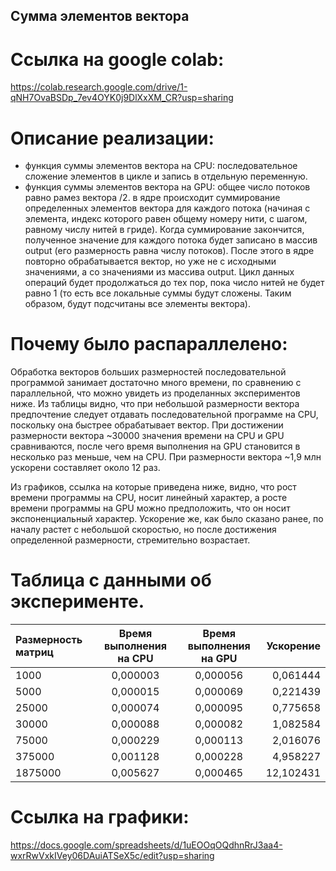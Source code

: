 ## Сумма элементов вектора

# Ссылка на google colab:

https://colab.research.google.com/drive/1-qNH7OvaBSDp_7ev4OYK0j9DlXxXM_CR?usp=sharing


# Описание реализации:
  - функция суммы элементов вектора на CPU:
    последовательное сложение элементов в цикле и запись в отдельную переменную.
  - функция суммы элементов вектора на GPU:
    общее число потоков равно рамез вектора /2.
    в ядре происходит суммирование определенных элементов вектора для каждого потока
    (начиная с элемента, индекс которого равен общему номеру нити, с шагом, равному числу нитей 
    в гриде). Когда суммирование закончится, полученное значение для каждого потока будет записано в массив output (его размерность равна числу потоков).
    После этого в ядре повторно обрабатывается вектор, но уже не с исходными значениями, а со значениями из массива output. 
    Цикл данных операций будет продолжаться до тех пор, пока число нитей не будет равно 1 (то есть все локальные суммы будут сложены. Таким образом, будут подсчитаны все элементы вектора).

# Почему было распараллелено:
Обработка векторов больших размерностей последовательной программой занимает достаточно много времени, по сравнению с параллельной, что можно увидеть из проделанных экспериментов ниже. Из таблицы видно, что при небольшой размерности вектора предпочтение следует отдавать последовательной программе на CPU, поскольку она быстрее обрабатывает вектор. При достижении размерности вектора ~30000 значения времени на CPU и GPU сравниваются, после чего время выполнения на GPU становится в несколько раз меньше, чем на CPU. При размерности вектора ~1,9 млн ускорени составляет около 12 раз.

Из графиков, ссылка на которые приведена ниже, видно, что рост времени программы на CPU, носит линейный характер, а росте времени программы на GPU можно предположить, что он носит экспоненциальный характер. Ускорение же, как было сказано ранее, по началу растет с небольшой скоростью, но после достижения определенной размерности, стремительно возрастает.

# Таблица с данными об эксперименте.

| Размерность матриц  | Время выполнения на CPU  | Время выполнения на GPU| Ускорение |
|:------------------- |:------------------------:|:----------------------:| ---------:|
| 1000                | 0,000003                 | 0,000056               | 0,061444  |
| 5000                | 0,000015                 | 0,000069               | 0,221439  |
| 25000               | 0,000074                 | 0,000095               | 0,775658  |
| 30000               | 0,000088                 | 0,000082               | 1,082584  |
| 75000               | 0,000229                 | 0,000113               | 2,016076  |
| 375000              | 0,001128                 | 0,000228               | 4,958227  |
| 1875000             | 0,005627                 | 0,000465               | 12,102431 |


# Ссылка на графики:
https://docs.google.com/spreadsheets/d/1uEOOqOQdhnRrJ3aa4-wxrRwVxkIVey06DAuiATSeX5c/edit?usp=sharing
